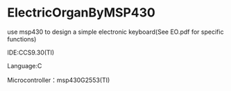# ElectricOrganByMSP430
use msp430 to design a simple electronic keyboard(See EO.pdf for specific functions) 

IDE:CCS9.30(TI)

Language:C

Microcontroller：msp430G2553(TI)
